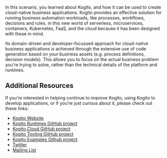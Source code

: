 In this scenario, you learned about Kogito, and how it can be used to create cloud-native business applications. Kogito provides an effective solution for running business automation workloads, like processes, workflows, decisions and rules, in this new world of serverless, microservices, containers, Kubernetes, FaaS, and the cloud because it has been designed with these in mind. 

Its domain-driven and developer-focussed approach for cloud-native business applications is achieved through the extensive use of code generation based on your business assets (e.g. process definitions, decision models). This allows you to focus on the actual business problem you're trying to solve, rather than the technical details of the platform and runtimes.

## Additional Resources

If you’re interested in helping continue to improve Kogito, using Kogito to develop applications, or if you’re just curious about it, please check out these links:

* [Kogito Website](http://kogito.kie.org/)
* [Kogito Runtimes GitHub project](https://github.com/kiegroup/kogito-runtimes)
* [Kogito Cloud GitHub project](https://github.com/kiegroup/kogito-cloud)
* [Kogito Tooling GitHub project](https://github.com/kiegroup/kogito-tooling)
* [Kogito Examples Github project](https://github.com/kiegroup/kogito-examples)
* [Twitter](https://twitter.com/kogito_kie)
* [Mailing List](https://groups.google.com/forum/#!forum/kogito-development)
